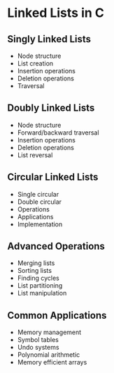 # Linked Lists in C

## Singly Linked Lists
- Node structure
- List creation
- Insertion operations
- Deletion operations
- Traversal

## Doubly Linked Lists
- Node structure
- Forward/backward traversal
- Insertion operations
- Deletion operations
- List reversal

## Circular Linked Lists
- Single circular
- Double circular
- Operations
- Applications
- Implementation

## Advanced Operations
- Merging lists
- Sorting lists
- Finding cycles
- List partitioning
- List manipulation

## Common Applications
- Memory management
- Symbol tables
- Undo systems
- Polynomial arithmetic
- Memory efficient arrays 